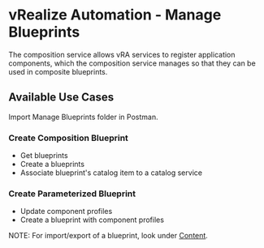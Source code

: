 # vRealize Automation - Manage Blueprints

The composition service allows vRA services to register application components, which the composition service manages so that they can be used in composite blueprints.

## Available Use Cases

Import Manage Blueprints folder in Postman.

### Create Composition Blueprint

 * Get blueprints
 * Create a blueprints 
 * Associate blueprint's catalog item to a catalog service

### Create Parameterized Blueprint

 * Update component profiles
 * Create a blueprint with component profiles

NOTE: For import/export of a blueprint, look under [Content](../Content).